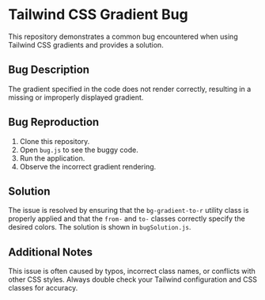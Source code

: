 # Tailwind CSS Gradient Bug

This repository demonstrates a common bug encountered when using Tailwind CSS gradients and provides a solution.

## Bug Description

The gradient specified in the code does not render correctly, resulting in a missing or improperly displayed gradient.

## Bug Reproduction

1. Clone this repository.
2. Open `bug.js` to see the buggy code.
3. Run the application.
4. Observe the incorrect gradient rendering.

## Solution

The issue is resolved by ensuring that the `bg-gradient-to-r` utility class is properly applied and that the `from-` and `to-` classes correctly specify the desired colors. The solution is shown in `bugSolution.js`.

## Additional Notes

This issue is often caused by typos, incorrect class names, or conflicts with other CSS styles.  Always double check your Tailwind configuration and CSS classes for accuracy. 